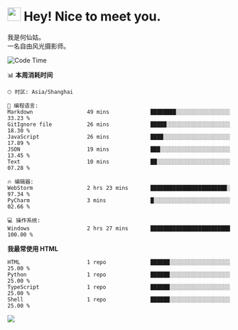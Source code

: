 <h1><img src="https://emojis.slackmojis.com/emojis/images/1531849430/4246/blob-sunglasses.gif?1531849430" width="30"/> Hey! Nice to meet you.</h1>

我是何仙姑。<br>
一名自由风光摄影师。<br>

<!--START_SECTION:waka-->
![Code Time](http://img.shields.io/badge/Code%20Time-7%20hrs%2048%20mins-blue)

📊 **本周消耗时间** 

```text
🕑︎ 时区: Asia/Shanghai

💬 编程语言: 
Markdown                 49 mins             ████████░░░░░░░░░░░░░░░░░   33.23 % 
GitIgnore file           26 mins             █████░░░░░░░░░░░░░░░░░░░░   18.30 % 
JavaScript               26 mins             ████░░░░░░░░░░░░░░░░░░░░░   17.89 % 
JSON                     19 mins             ███░░░░░░░░░░░░░░░░░░░░░░   13.45 % 
Text                     10 mins             ██░░░░░░░░░░░░░░░░░░░░░░░   07.28 % 

🔥 编辑器: 
WebStorm                 2 hrs 23 mins       ████████████████████████░   97.34 % 
PyCharm                  3 mins              █░░░░░░░░░░░░░░░░░░░░░░░░   02.66 % 

💻 操作系统: 
Windows                  2 hrs 27 mins       █████████████████████████   100.00 % 
```

**我最常使用 HTML** 

```text
HTML                     1 repo              ██████░░░░░░░░░░░░░░░░░░░   25.00 % 
Python                   1 repo              ██████░░░░░░░░░░░░░░░░░░░   25.00 % 
TypeScript               1 repo              ██████░░░░░░░░░░░░░░░░░░░   25.00 % 
Shell                    1 repo              ██████░░░░░░░░░░░░░░░░░░░   25.00 % 
```




<!--END_SECTION:waka-->


![](https://komarev.com/ghpvc/?username=hexgu)
